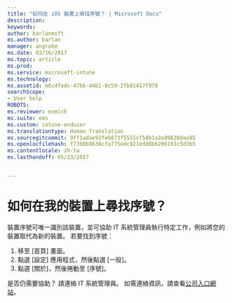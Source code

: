 ```yaml
---
title: "如何在 iOS 裝置上尋找序號？ | Microsoft Docs"
description: 
keywords: 
author: barlanmsft
ms.author: barlan
manager: angrobe
ms.date: 03/16/2017
ms.topic: article
ms.prod: 
ms.service: microsoft-intune
ms.technology: 
ms.assetid: e6c4fedc-47b6-44b1-8c59-2fb81417f978
searchScope:
- User help
ROBOTS: 
ms.reviewer: esmich
ms.suite: ems
ms.custom: intune-enduser
ms.translationtype: Human Translation
ms.sourcegitcommit: 9ff1adae93fe6873f5551cf58b1a2e89638dee85
ms.openlocfilehash: f73b8b8638cfa775edc921edd8b6206191c5d3b5
ms.contentlocale: zh-tw
ms.lasthandoff: 05/23/2017


---
```


# <a name="how-do-i-find-the-serial-number-on-my-device"></a>如何在我的裝置上尋找序號？

裝置序號可唯一識別該裝置，並可協助 IT 系統管理員執行特定工作，例如將您的裝置取代為新的裝置。 若要找到序號：

1. 移至 [首頁] 畫面。
2. 點選 [設定] 應用程式，然後點選 [一般]。
3. 點選 [關於]，然後捲動至 [序號]。

是否仍需要協助？ 請連絡 IT 系統管理員。 如需連絡資訊，請查看[公司入口網站](http://portal.manage.microsoft.com)。


